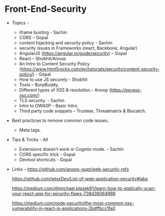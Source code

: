 # Front-End-Security

- Topics - 
    - iframe busting - Sachin
    - CORS – Gopal 
    - content hijacking and security policy - Sachin
    - security issues in Frameworks (react, Backbone, Angular)
	- AngularJS (https://angular.io/guide/security) – Gopal 
	- React – Shobhit/Anoop
    - An Intro to Content Security Policy (https://www.html5rocks.com/en/tutorials/security/content-security-policy/) - Gopal
    - How to use JS securely - Shobhit
    - Tools – BurpBuddy,
    - Different types of XSS & resolution.- Anoop (https://excess-xss.com/)
    - TLS security. - Sachin
    - Intro to OWASP – Basic Intro.
    - Third party code snippets – Trusteer, Threatmatrix & Biocatch.

- Best practices to remove common code issues.
    - Meta tags.

- Tips & Tricks - All
    - Extensions doesn't work in Cognito mode. - Sachin
    - CORS specific trick - Gopal
    - Devtool shortcuts - Gopal

- Links – 
	https://github.com/anoop-gupt/web-security-refs

    https://github.com/wtsxDev/List-of-web-application-security#labs

    https://medium.com/@michael.plazek91/learn-how-to-statically-scan-your-react-app-for-security-flaws-738d36064988
    
    https://medium.com/node-security/the-most-common-xss-vulnerability-in-react-js-applications-2bdffbcc1fa0
